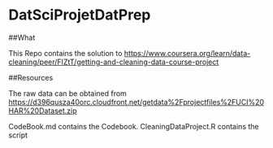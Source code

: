 # DatSciProjetDatPrep

##What

This Repo contains the solution to 
https://www.coursera.org/learn/data-cleaning/peer/FIZtT/getting-and-cleaning-data-course-project

##Resources

The raw data can be obtained from 
https://d396qusza40orc.cloudfront.net/getdata%2Fprojectfiles%2FUCI%20HAR%20Dataset.zip

CodeBook.md contains the Codebook.
CleaningDataProject.R contains the script
